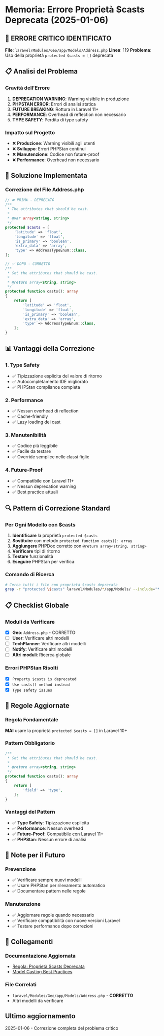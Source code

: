 # Memoria: Errore Proprietà $casts Deprecata (2025-01-06)

## 🚨 ERRORE CRITICO IDENTIFICATO

**File**: `laravel/Modules/Geo/app/Models/Address.php`
**Linea**: 119
**Problema**: Uso della proprietà `protected $casts = []` deprecata

## 📋 Analisi del Problema

### Gravità dell'Errore
1. **DEPRECATION WARNING**: Warning visibile in produzione
2. **PHPSTAN ERROR**: Errori di analisi statica
3. **FUTURE BREAKING**: Rottura in Laravel 11+
4. **PERFORMANCE**: Overhead di reflection non necessario
5. **TYPE SAFETY**: Perdita di type safety

### Impatto sul Progetto
- ❌ **Produzione**: Warning visibili agli utenti
- ❌ **Sviluppo**: Errori PHPStan continui
- ❌ **Manutenzione**: Codice non future-proof
- ❌ **Performance**: Overhead non necessario

## 🔧 Soluzione Implementata

### Correzione del File Address.php
```php
// ❌ PRIMA - DEPRECATO
/**
 * The attributes that should be cast.
 *
 * @var array<string, string>
 */
protected $casts = [
    'latitude' => 'float',
    'longitude' => 'float',
    'is_primary' => 'boolean',
    'extra_data' => 'array',
    'type' => AddressTypeEnum::class,
];

// ✅ DOPO - CORRETTO
/**
 * Get the attributes that should be cast.
 *
 * @return array<string, string>
 */
protected function casts(): array
{
    return [
        'latitude' => 'float',
        'longitude' => 'float',
        'is_primary' => 'boolean',
        'extra_data' => 'array',
        'type' => AddressTypeEnum::class,
    ];
}
```

## 📊 Vantaggi della Correzione

### 1. **Type Safety**
- ✅ Tipizzazione esplicita del valore di ritorno
- ✅ Autocompletamento IDE migliorato
- ✅ PHPStan compliance completa

### 2. **Performance**
- ✅ Nessun overhead di reflection
- ✅ Cache-friendly
- ✅ Lazy loading dei cast

### 3. **Manutenibilità**
- ✅ Codice più leggibile
- ✅ Facile da testare
- ✅ Override semplice nelle classi figlie

### 4. **Future-Proof**
- ✅ Compatibile con Laravel 11+
- ✅ Nessun deprecation warning
- ✅ Best practice attuali

## 🔍 Pattern di Correzione Standard

### Per Ogni Modello con $casts
1. **Identificare** la proprietà `protected $casts`
2. **Sostituire** con metodo `protected function casts(): array`
3. **Aggiungere** PHPDoc corretto con `@return array<string, string>`
4. **Verificare** tipi di ritorno
5. **Testare** funzionalità
6. **Eseguire** PHPStan per verifica

### Comando di Ricerca
```bash
# Cerca tutti i file con proprietà $casts deprecata
grep -r "protected \$casts" laravel/Modules/*/app/Models/ --include="*.php"
```

## 📋 Checklist Globale

### Moduli da Verificare
- [x] **Geo**: `Address.php` - CORRETTO
- [ ] **User**: Verificare altri modelli
- [ ] **TechPlanner**: Verificare altri modelli
- [ ] **Notify**: Verificare altri modelli
- [ ] **Altri moduli**: Ricerca globale

### Errori PHPStan Risolti
- [x] `Property $casts is deprecated`
- [x] `Use casts() method instead`
- [x] `Type safety issues`

## 🎯 Regole Aggiornate

### Regola Fondamentale
**MAI** usare la proprietà `protected $casts = []` in Laravel 10+

### Pattern Obbligatorio
```php
/**
 * Get the attributes that should be cast.
 *
 * @return array<string, string>
 */
protected function casts(): array
{
    return [
        'field' => 'type',
    ];
}
```

### Vantaggi del Pattern
- ✅ **Type Safety**: Tipizzazione esplicita
- ✅ **Performance**: Nessun overhead
- ✅ **Future-Proof**: Compatibile con Laravel 11+
- ✅ **PHPStan**: Nessun errore di analisi

## 📝 Note per il Futuro

### Prevenzione
- ✅ Verificare sempre nuovi modelli
- ✅ Usare PHPStan per rilevamento automatico
- ✅ Documentare pattern nelle regole

### Manutenzione
- ✅ Aggiornare regole quando necessario
- ✅ Verificare compatibilità con nuove versioni Laravel
- ✅ Testare performance dopo correzioni

## 🔗 Collegamenti

### Documentazione Aggiornata
- [Regola: Proprietà $casts Deprecata](./deprecated-casts-property.md)
- [Model Casting Best Practices](./model-casting-rules.md)

### File Correlati
- `laravel/Modules/Geo/app/Models/Address.php` - **CORRETTO**
- Altri modelli da verificare

## Ultimo aggiornamento
2025-01-06 - Correzione completa del problema critico 